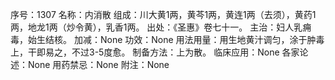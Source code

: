 序号：1307
名称：内消散
组成：川大黄1两，黄芩1两，黄连1两（去须），黄药1两，地龙1两（炒令黄），乳香1两。
出处：《圣惠》卷七十一。
主治：妇人乳痈毒，始生结核。
加减：None
功效：None
用法用量：用生地黄汁调匀，涂于肿毒上，干即易之，不过3-5度愈。
制备方法：上为散。
临床应用：None
各家论述：None
用药禁忌：None
附注：None
